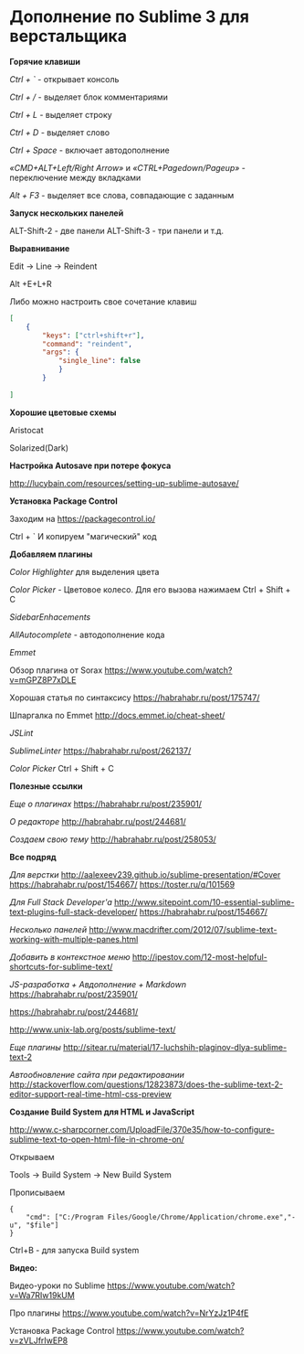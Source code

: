 # Дополнение по Sublime 3 для верстальщика

**Горячие клавиши**

*Ctrl + `* - открывает консоль

*Ctrl + /* - выделяет блок комментариями

*Ctrl + L* - выделяет строку

*Ctrl + D* - выделяет слово

*Ctrl + Space* - включает автодополнение

*«CMD+ALT+Left/Right Arrow»* и *«CTRL+Pagedown/Pageup»* - переключение между вкладками

*Alt + F3* - выделяет все слова, совпадающие с заданным

**Запуск нескольких панелей**

ALT-Shift-2  -  две панели
ALT-Shift-3  -  три панели и т.д.

**Выравнивание**

Edit -> Line -> Reindent

Alt +E+L+R


Либо можно настроить свое сочетание клавиш

```json
[
    {
        "keys": ["ctrl+shift+r"],
        "command": "reindent",
        "args": {
            "single_line": false
            }
        }
     
]
```

**Хорошие цветовые схемы**

Aristocat

Solarized(Dark)


**Настройка Autosave при потере фокуса**

http://lucybain.com/resources/setting-up-sublime-autosave/


**Установка Package Control**

Заходим на https://packagecontrol.io/  

Ctrl + `
И копируем "магический" код

**Добавляем плагины**

*Color Highlighter* для выделения цвета

*Color Picker* - Цветовое колесо. Для его вызова нажимаем Ctrl + Shift + C

*SidebarEnhacements*

*AllAutocomplete* - автодополнение кода

*Emmet*

Обзор плагина от Sorax
https://www.youtube.com/watch?v=mGPZ8P7xDLE

Хорошая статья по синтаксису
https://habrahabr.ru/post/175747/

Шпаргалка по Emmet
http://docs.emmet.io/cheat-sheet/

*JSLint*

*SublimeLinter*
https://habrahabr.ru/post/262137/

*Color Picker*
Ctrl + Shift + C

**Полезные ссылки**

*Еще о плагинах*
https://habrahabr.ru/post/235901/

*О редакторе*
http://habrahabr.ru/post/244681/

*Создаем свою тему*
http://habrahabr.ru/post/258053/

**Все подряд**

*Для верстки*
http://aalexeev239.github.io/sublime-presentation/#Cover
https://habrahabr.ru/post/154667/
https://toster.ru/q/101569

*Для Full Stack Developer'a*
http://www.sitepoint.com/10-essential-sublime-text-plugins-full-stack-developer/
https://habrahabr.ru/post/154667/


*Несколько панелей*
http://www.macdrifter.com/2012/07/sublime-text-working-with-multiple-panes.html


*Добавить в контекстное меню*
http://ipestov.com/12-most-helpful-shortcuts-for-sublime-text/


*JS-разработка + Авдополнение + Markdown*
https://habrahabr.ru/post/235901/


https://habrahabr.ru/post/244681/


http://www.unix-lab.org/posts/sublime-text/

*Еще плагины*
http://sitear.ru/material/17-luchshih-plaginov-dlya-sublime-text-2



*Автообновление сайта при редактировании*
http://stackoverflow.com/questions/12823873/does-the-sublime-text-2-editor-support-real-time-html-css-preview

**Создание Build System для HTML и JavaScript**

http://www.c-sharpcorner.com/UploadFile/370e35/how-to-configure-sublime-text-to-open-html-file-in-chrome-on/

Открываем

Tools -> Build System -> New Build System

Прописываем

```
{
	"cmd": ["C:/Program Files/Google/Chrome/Application/chrome.exe","-u", "$file"]
}
```

Ctrl+B - для запуска Build system

**Видео:**

Видео-уроки по Sublime
https://www.youtube.com/watch?v=Wa7RIw19kUM

Про плагины
https://www.youtube.com/watch?v=NrYzJz1P4fE

Установка Package Control
https://www.youtube.com/watch?v=zVLJfrIwEP8


